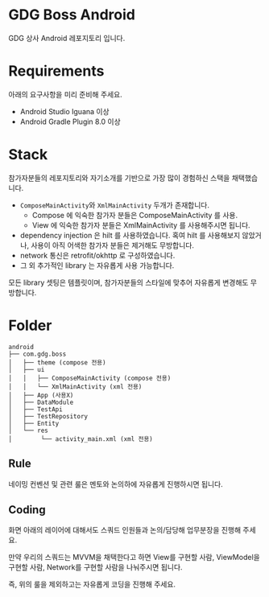 # GDG Boss Android

GDG 상사 Android 레포지토리 입니다.

# Requirements
아래의 요구사항을 미리 준비해 주세요.
 - Android Studio Iguana 이상
 - Android Gradle Plugin 8.0 이상 

# Stack
참가자분들의 레포지토리와 자기소개를 기반으로 가장 많이 경험하신 스택을 채택했습니다.

- `ComposeMainActivity`와 `XmlMainActivity` 두개가 존재합니다. 
    - Compose 에 익숙한 참가자 분들은 ComposeMainActivity 를 사용.
    - View 에 익숙한 참가자 분들은 XmlMainActivity 를 사용해주시면 됩니다. 
- dependency injection 은 hilt 를 사용하였습니다. 혹여 hilt 를 사용해보지 않았거나, 사용이 아직 어색한 참가자 분들은 제거해도 무방합니다.
- network 통신은 retrofit/okhttp 로 구성하였습니다.
- 그 외 추가적인 library 는 자유롭게 사용 가능합니다.

모든 library 셋팅은 템플릿이며, 참가자분들의 스타일에 맞추어 자유롭게 변경해도 무방합니다. 


# Folder
```
android
├── com.gdg.boss
│   ├── theme (compose 전용)
│   ├── ui
│   │   ├── ComposeMainActivity (compose 전용)
│   │   └── XmlMainActivity (xml 전용)
│   ├── App (사용X)
│   ├── DataModule
│   ├── TestApi
│   ├── TestRepository
│   ├── Entity
│   └── res
│        └── activity_main.xml (xml 전용)
```


## Rule
네이밍 컨벤션 및 관련 룰은 멘토와 논의하에 자유롭게 진행하시면 됩니다.

## Coding
화면 아래의 레이어에 대해서도 스쿼드 인원들과 논의/담당해 업무분장을 진행해 주세요.

만약 우리의 스쿼드는 MVVM을 채택한다고 하면 View를 구현할 사람, ViewModel을 구현할 사람, Network를 구현할 사람을 나눠주시면 됩니다.

즉, 위의 룰을 제외하고는 자유롭게 코딩을 진행해 주세요.


